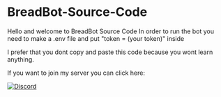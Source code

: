 # BreadBot-Source-Code

Hello and welcome to BreadBot Source Code
In order to run the bot you need to make a .env file and put "token = (your token)" inside

I prefer that you dont copy and paste this code because you wont learn anything. 

If you want to join my server you can click here:

<a href="https://discord.gg/awy35MJ5pc">
    <img src="https://discordapp.com/api/guilds/680221497197068308/widget.png?style=banner4" alt="Discord" />
</a>